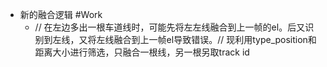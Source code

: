 - 新的融合逻辑 #Work
	- // 在左边多出一根车道线时，可能先将左左线融合到上一帧的el。后又识别到左线，又将左线融合到上一帧el导致错误。// 现利用type_position和距离大小进行筛选，只融合一根线，另一根另取track id